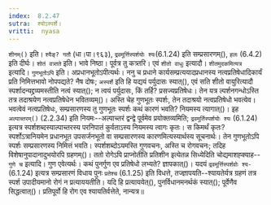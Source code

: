 ```yaml
---
index:  8.2.47
sutra:  श्योऽस्पर्शे।
vritti:  nyasa
---
```


`शीनम्()` इति। `श्यैङ्? गतौ` (धा।पा।९६३), `द्रवमूर्त्तिस्पर्शयोः श्यः`(6.1.24) इति सम्प्रसारणम्(), `हलः` (6.4.2) इति दीर्घः। `शोतं वत्र्तते` इति। भावे निष्ठा। पूर्वत्र तु कत्र्तरि। एवं `शीतो वाधुः` इत्यादौ। 
`शीतमुदकमित्यत्र` इत्यादि। `गुणभूतोऽपि` इति। अप्रधानभूतोऽपीत्यर्थः। ननु च प्रधाने कार्यसम्प्रत्ययादप्रधानस्य नत्वप्रतिषेधादिकार्यं प्रति निमित्तभावो नोपपद्यते? नैष दोषः; `अस्पर्शे` इति हि यद्ययं पर्युदासः स्यात्(), एवं सति शीतो वायुरित्यादौ स्पर्शादन्यद्द्रव्यमस्तीति नत्वं स्यात्(); न त्वयं पर्युदासः, किं तर्हि? प्रसज्यप्रतिषेधः। तेन यत्र ल्पर्शनगन्धोऽस्ति तत्र तदाश्रयेण नत्वप्रतिषेधेन भवितव्यम्()। अस्ति चेह गुणभूतः स्पर्शः, तेन तदाश्रयो नत्वप्रतिषेधो भवत्येव। भवत्वेवं नत्वप्रतिषेधः, सम्प्रसारणस्य तु गुणभूतः स्पर्शः कथं कारणं भवति? नियमस्य त्यागात्()। इह `अल्पाच्तरम्()` (2.2.34) इति नियमः--अल्पाच्तरं द्वन्द्वे पूर्वमेव प्रयोक्तव्यमिति; `द्रवमूर्तिस्पर्शयोः श्यः` (6.1.24) इत्यत्र स्पर्शशब्दस्याल्पाच्तरस्य परनिपातं कुर्वताऽस्य नियमस्य त्वागः कृतः। स किमर्थं कृतः? स्पर्शोऽत्रानियमेन प्रधानभूत उपसर्जनभूतो वा सम्प्रसारणस्य कारणमित्यस्यार्थस्य सूचनार्थः। तेन गुणभूतोऽपि स्पर्शः सम्प्रसारणस्य निमित्तं भवति। 
स्पर्शशब्दोऽयमस्ति गुणवचनः, अस्ति च रोगवचनः; तदिह विशेषानुपादानादुभयोरपि ग्रहणम्()। ततो रोगेऽपि प्राप्नोतीति प्रतिशीन इत्येतन्न सिध्येदिति चोद्यमाशह्क्याह--`गुणे च` इत्यादि। गुण एवेत्यर्थः। कथं पुनर्गुण एव प्रतिषेधो लभ्यते? ज्ञापकात्()। यदयं `द्रवमूर्त्तिस्पर्शवोः श्य-` (6.1.24) इत्यत्र सम्प्रसारणं विधाय पुनः `प्रतेश्च` (6.1.25) इति विधत्ते, तज्ज्ञापयति--श्यायतेर्यत्र ग्रहणं तत्र स्पर्श उपादीयमानो रोगं न प्रत्याययतीति। यदि हि प्रत्याययेत्(), पुनर्विधानमनर्थकं स्यात्(); पूर्वेणैव सिद्धत्वात्()। प्रतिपूर्वो हि रोग एव श्यायतिर्वत्तेते, नान्यत्र॥
